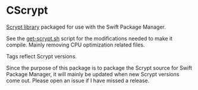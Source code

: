 # CScrypt

[Scrypt library](https://github.com/Tarsnap/scrypt) packaged for use with the Swift Package Manager.

See the [get-scrypt.sh](get-scrypt.sh) script for the modifications needed to make it compile. Mainly removing CPU optimization related files.

Tags reflect Scrypt versions.

Since the purpose of this package is to package the Scrypt source for Swift Package Manager, it will mainly be updated when new Scrypt versions come out. Please open an issue if I have missed a release.


